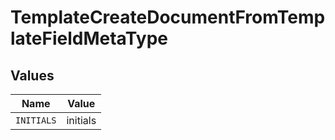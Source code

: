 # TemplateCreateDocumentFromTemplateFieldMetaType


## Values

| Name       | Value      |
| ---------- | ---------- |
| `INITIALS` | initials   |
